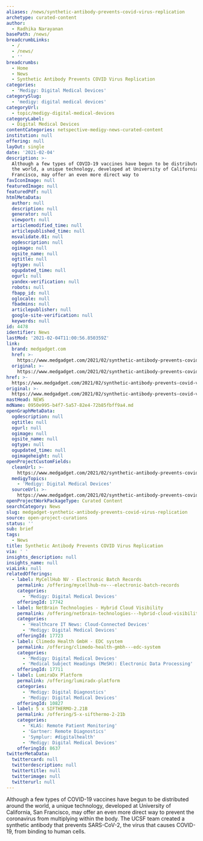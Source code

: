 ```yaml
---
aliases: /news/synthetic-antibody-prevents-covid-virus-replication
archetype: curated-content
author:
  - Radhika Narayanan
basePath: /news/
breadcrumbLinks:
  - /
  - /news/
  - ''
breadcrumbs:
  - Home
  - News
  - Synthetic Antibody Prevents COVID Virus Replication
categories:
  - 'Medigy: Digital Medical Devices'
categorySlug:
  - 'medigy: digital medical devices'
categoryUrl:
  - topic/medigy-digital-medical-devices
categoryLabel:
  - Digital Medical Devices
contentCategories: netspective-medigy-news-curated-content
institution: null
offering: null
layOut: single
date: '2021-02-04'
description: >-
  Although a few types of COVID-19 vaccines have begun to be distributed around
  the world, a unique technology, developed at University of California, San
  Francisco, may offer an even more direct way to
favIconImage: null
featuredImage: null
featuredPdf: null
htmlMetaData:
  author: null
  description: null
  generator: null
  viewport: null
  articlemodified_time: null
  articlepublished_time: null
  msvalidate.01: null
  ogdescription: null
  ogimage: null
  ogsite_name: null
  ogtitle: null
  ogtype: null
  ogupdated_time: null
  ogurl: null
  yandex-verification: null
  robots: null
  fbapp_id: null
  oglocale: null
  fbadmins: null
  articlepublisher: null
  google-site-verification: null
  keywords: null
id: 4478
identifier: News
lastMod: '2021-02-04T11:00:56.850359Z'
link:
  brand: medgadget.com
  href: >-
    https://www.medgadget.com/2021/02/synthetic-antibody-prevents-covid-virus-replication.html
  original: >-
    https://www.medgadget.com/2021/02/synthetic-antibody-prevents-covid-virus-replication.html
href: >-
  https://www.medgadget.com/2021/02/synthetic-antibody-prevents-covid-virus-replication.html
original: >-
  https://www.medgadget.com/2021/02/synthetic-antibody-prevents-covid-virus-replication.html
mastHead: NEWS
mdName: 0950e995-b4f7-5a57-82e4-72b85fbff9a4.md
openGraphMetaData:
  ogdescription: null
  ogtitle: null
  ogurl: null
  ogimage: null
  ogsite_name: null
  ogtype: null
  ogupdated_time: null
  ogimageheight: null
openProjectCustomFields:
  cleanUrl: >-
    https://www.medgadget.com/2021/02/synthetic-antibody-prevents-covid-virus-replication.html
  medigyTopics:
    - 'Medigy: Digital Medical Devices'
  sourceUrl: >-
    https://www.medgadget.com/2021/02/synthetic-antibody-prevents-covid-virus-replication.html
openProjectWorkPackageType: Curated Content
searchCategory: News
slug: medgadget-synthetic-antibody-prevents-covid-virus-replication
source: open-project-curations
status: ''
sub: brief
tags:
  - News
title: Synthetic Antibody Prevents COVID Virus Replication
via: ' '
insights_description: null
insights_name: null
viaLink: null
relatedOfferings:
  - label: MyCellHub NV - Electronic Batch Records
    permalink: /offering/mycellhub-nv---electronic-batch-records
    categories:
      - 'Medigy: Digital Medical Devices'
    offeringId: 17742
  - label: NetBrain Technologies - Hybrid Cloud Visibility
    permalink: /offering/netbrain-technologies---hybrid-cloud-visibility
    categories:
      - 'Healthcare IT News: Cloud-Connected Devices'
      - 'Medigy: Digital Medical Devices'
    offeringId: 17723
  - label: Climedo Health GmbH - EDC system
    permalink: /offering/climedo-health-gmbh---edc-system
    categories:
      - 'Medigy: Digital Medical Devices'
      - 'Medical Subject Headings (MeSH): Electronic Data Processing'
    offeringId: 17711
  - label: LumiraDx Platform
    permalink: /offering/lumiradx-platform
    categories:
      - 'Medigy: Digital Diagnostics'
      - 'Medigy: Digital Medical Devices'
    offeringId: 10827
  - label: 5 x SIFTHERMO-2.21B
    permalink: /offering/5-x-sifthermo-2-21b
    categories:
      - 'KLAS: Remote Patient Monitoring'
      - 'Gartner: Remote Diagnostics'
      - 'Symplur: #digitalhealth'
      - 'Medigy: Digital Medical Devices'
    offeringId: 8637
twitterMetaData:
  twittercard: null
  twitterdescription: null
  twittertitle: null
  twitterimage: null
  twitterurl: null
---
```

<p>Although a few types of COVID-19 vaccines have begun to be distributed around the world, a unique technology, developed at University of California, San Francisco, may offer an even more direct way to prevent the coronavirus from multiplying within the body. The UCSF team created a synthetic antibody that prevents SARS-CoV-2, the virus that causes COVID-19, from binding to human cells.</p>